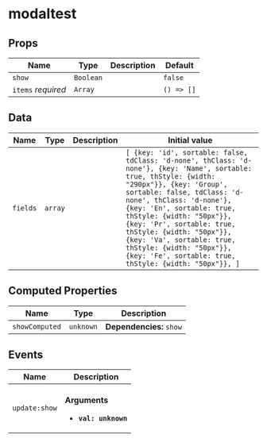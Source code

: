 # modaltest

## Props

| Name               | Type      | Description | Default    |
| ------------------ | --------- | ----------- | ---------- |
| `show`             | `Boolean` |             | `false`    |
| `items` *required* | `Array`   |             | `() => []` |

## Data

| Name     | Type    | Description | Initial value                                                                                                                                                                                                                                                                                                                                                                                                                          |
| -------- | ------- | ----------- | -------------------------------------------------------------------------------------------------------------------------------------------------------------------------------------------------------------------------------------------------------------------------------------------------------------------------------------------------------------------------------------------------------------------------------------- |
| `fields` | `array` |             | `[ {key: 'id', sortable: false, tdClass: 'd-none', thClass: 'd-none'}, {key: 'Name', sortable: true, thStyle: {width: "290px"}}, {key: 'Group', sortable: false, tdClass: 'd-none', thClass: 'd-none'}, {key: 'En', sortable: true, thStyle: {width: "50px"}}, {key: 'Pr', sortable: true, thStyle: {width: "50px"}}, {key: 'Va', sortable: true, thStyle: {width: "50px"}}, {key: 'Fe', sortable: true, thStyle: {width: "50px"}}, ]` |

## Computed Properties

| Name           | Type      | Description              |
| -------------- | --------- | ------------------------ |
| `showComputed` | `unknown` | **Dependencies:** `show` |

## Events

| Name          | Description                                                 |
| ------------- | ----------------------------------------------------------- |
| `update:show` | <br/>**Arguments**<br/><ul><li>**`val: unknown`**</li></ul> |

